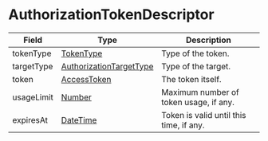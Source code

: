 # AuthorizationTokenDescriptor

Field | Type | Description
--- | --- | ---
tokenType | [TokenType](../primitives.md#tokentype) | Type of the token.
targetType | [AuthorizationTargetType](../primitives.md#authorizationtargettype) | Type of the target.
token | [AccessToken](../primitives.md#accesstoken) | The token itself.
usageLimit | [Number](../primitives.md#number) | Maximum number of token usage, if any.
expiresAt | [DateTime](../primitives.md#datetime) | Token is valid until this time, if any.